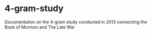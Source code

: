 # 4-gram-study
Documentation on the 4-gram study conducted in 2013 connecting the Book of Mormon and The Late War

